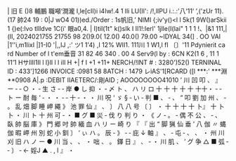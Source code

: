 | 旧 E ()8 輔鵬 職噸‘澗瀧 I,le[cII)i i4Iw!.4 1 lli LU(II': /!,lIPU i.:.:'八‘11‘ ’,('zUr 11).(17 帥24 19 : 0|J wO4 01))ed./Order : 1s帆旧,’ NIMI {;iv'y()<l l 5k(1 9W()arSkii 1 {)e(:Ivo tllldve 1C(i' 眼a0,4. | I)til(1t" k()sIk I II1!:lerl' 1jlle(I(lai" 1 1 1 !、|&1 111,| (II, 2024021755 21755 98 2()9.0( 12.0() 40.0() 79.00 ~IDYAL 34(] . OO VAI |1''i,m1lixI |]1-I0 '|,,IJ ,:' ツ1 1'4) ,I 12% WII1. 111川 1 W1,l fl 〔〕'11 Pdynierit ca rd Number of l t'em垂音 31 82 46 340 . 00 4 Serv9(l by : 6CN K2(1 6 , 11 1 11’1 HサllIl1Il l l}ll l l iIl H +| f I +1 +11+ NERCH/!INT # : 3280')52() TERNINAL ID : 433']1266 INVOICE :0981 58 8ATCH : 1479 レiAS'1[RCARD ([l ***:' ***淵 **0908 A|.p :DEBIT IIAETERC/:剛AID ; AOOOOOOOO41010 ’ 川 凹 叩 、 』 ー ‐ ‐ ○ ・ ‐ 生 さ ‐ ‐ 岸 ● し 抑 ・ ‐ 〆 ト 、 ハ リ ロ 十 十 十 十 十 十十・ ‐ ‐ ト ー 耐 毎 ‘ ‐ ・ ・ ‐ ‐ 十 ‐ ・ ・ 川 呪 ‘ ゞ § ‐ い ‐ 判 ■ 、 ‐ 、 “ 叩 劉 加 州 、 ‐ 。 乱 畑 脚 睡 岬 繩 》 池 罪 仙 』 、 〕 八 八 号 〔 〕 ・ 十 十 十 十 卜』 十 卜 卜 ・ 川 ト 十 州 可 ‐ ・ ■ グ ■ 災 ‐ 伐 り 判 り ・ 《 ノ ‐ 。 ‐ 偶 不 公 、 ‐ 、 臥 帥 脳 庫 》 門 郷 吋 帥 緬 血 ハ リ ー 崎 り 『 『 出 “ 脚 猟 仙 垂 ’ 八 伽 〃 蝿 伽 暇 岬 州 別 蛇 小 釧 〕 ‘ ぃ ハ 。 辰 ‐ 》 ‐ ‐ 庇 ↓ 軸 』 、 ‐ 屯 ‐ 、 、 ・ 州 川 刈 旧 ハ ノ ー ● 川 当 、 、 ・ 咄 、 。 鐸 日 』 、 ‐ ・ 川 肌 、 ’ グ 争 △ ■ 弧 ‐ ‐ 〕 ‐ ← 婬J ▲ . , l 』 ・